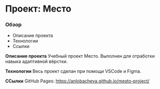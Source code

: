 # Проект: Место

### Обзор

* Описание проекта
* Технологии
* Ссылки

**Описание проекта**
Учебный проект Место. Выполнен для отработки навыка адаптивной вёрстки.

**Технологии**
Весь проект сделан при помощи VSCode и Figma.

**ССылки**
GitHub Pages: https://anlobacheva.github.io/mesto-project/
